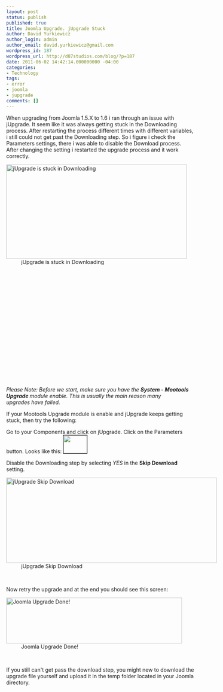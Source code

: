 ```yaml
---
layout: post
status: publish
published: true
title: Joomla Upgrade. jUpgrade Stuck
author: David Yurkiewicz
author_login: admin
author_email: david.yurkiewicz@gmail.com
wordpress_id: 187
wordpress_url: http://d87studios.com/blog/?p=187
date: 2011-06-02 14:42:14.000000000 -04:00
categories:
- Technology
tags:
- error
- joomla
- jupgrade
comments: []
---
```

<p style="text-align: left;">When upgrading from Joomla 1.5.X to 1.6 i ran through an issue with jUpgrade. It seem like it was always getting stuck in the Downloading process. After restarting the process different times with different variables, i still could not get past the Downloading step. So i figure i check the Parameters settings, there i was able to disable the Download process. After changing the setting i restarted the upgrade process and it work correctly.</p>

<div class="mceTemp" style="text-align: left;"><dl id="attachment_189" class="wp-caption alignleft" style="width: 493px;"> <dt class="wp-caption-dt"><a href="http://d87studios.com/blog/wp-content/uploads/2011/06/joomla_upgrade.png"><img class="size-full wp-image-189" title="joomla_upgrade_stuck" src="http://d87studios.com/blog/wp-content/uploads/2011/06/joomla_upgrade.png" alt="jUpgrade is stuck in Downloading" width="483" height="252" /></a></dt> <dd class="wp-caption-dd">jUpgrade is stuck in Downloading </dd> </dl></div>
<p style="text-align: left;">&nbsp;</p>
<p style="text-align: left;">&nbsp;</p>
<p style="text-align: left;">&nbsp;</p>
<p style="text-align: left;">&nbsp;</p>
<p style="text-align: left;">&nbsp;</p>
<p style="text-align: left;">&nbsp;</p>
<p style="text-align: left;">&nbsp;</p>
<p style="text-align: left;">&nbsp;</p>
<p style="text-align: left;">&nbsp;</p>
<p style="text-align: left;">&nbsp;</p>
<p class="wp-caption" style="text-align: left;"><em>Please Note: Before we start, make sure you have the <strong>System - Mootools Upgrade </strong>module enable. This is usually the main reason many upgrades have failed.</em></p>
<p style="text-align: left;">If your Mootools Upgrade module is enable and jUpgrade keeps getting stuck, then try the following:</p>
<p style="text-align: left;">Go to your Components and click on jUpgrade. Click on the Parameters button. Looks like this: <img class="size-full wp-image-190 alignnone" style="border: 1px solid black;" title="joomla_parameters" src="http://d87studios.com/blog/wp-content/uploads/2011/06/joomla_parameters.png" alt="" width="63" height="48" /></p>
<p style="text-align: left;">Disable the Downloading step by selecting <em>YES </em>in the <strong>Skip Download </strong>setting.</p>

<div class="mceTemp" style="text-align: left;"><dl id="attachment_191" class="wp-caption alignnone" style="width: 573px;"> <dt class="wp-caption-dt"><a href="http://d87studios.com/blog/wp-content/uploads/2011/06/joomla_jupgrade_settings.png"><img class="size-full wp-image-191 " title="joomla_jupgrade_settings" src="http://d87studios.com/blog/wp-content/uploads/2011/06/joomla_jupgrade_settings.png" alt="jUpgrade Skip Download" width="563" height="228" /></a></dt> <dd class="wp-caption-dd">jUpgrade Skip Download</dd> </dl></div>
<p style="text-align: left;">&nbsp;</p>
<p style="text-align: left;">Now retry the upgrade and at the end you should see this screen:</p>

<div class="mceTemp" style="text-align: left;"><dl id="attachment_192" class="wp-caption alignnone" style="width: 480px;"> <dt class="wp-caption-dt"><a href="http://d87studios.com/blog/wp-content/uploads/2011/06/joomla_upgrade_done.png"><img class="size-full wp-image-192 " title="joomla_upgrade_done" src="http://d87studios.com/blog/wp-content/uploads/2011/06/joomla_upgrade_done.png" alt="Joomla Upgrade Done!" width="470" height="122" /></a></dt> <dd class="wp-caption-dd">Joomla Upgrade Done!</dd> </dl></div>
<p style="text-align: left;">&nbsp;</p>
<p style="text-align: left;">If you still can't get pass the download step, you might new to download the upgrade file yourself and upload it in the temp folder located in your Joomla directory.</p>
